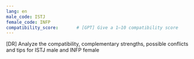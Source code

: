 ```yaml
---
lang: en
male_code: ISTJ
female_code: INFP
compatibility_score:       # [GPT] Give a 1–10 compatibility score
---
```


[DR] Analyze the compatibility, complementary strengths, possible conflicts and tips for ISTJ male and INFP female

